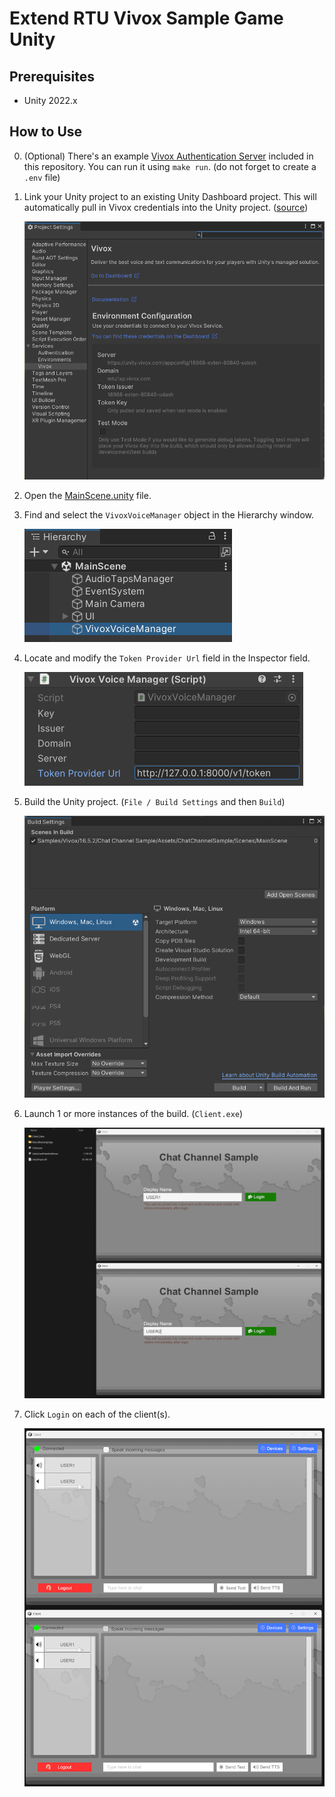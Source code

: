 # Extend RTU Vivox Sample Game Unity

## Prerequisites

* Unity 2022.x

## How to Use

0. (Optional) There's an example [Vivox Authentication Server](Server) included in this repository. You can run it using `make run`. (do not forget to create a `.env` file)

1. Link your Unity project to an existing Unity Dashboard project. This will automatically pull in Vivox credentials into the Unity project. ([source](https://docs.unity.com/ugs/en-us/manual/vivox-unity/manual/Unity/developer-guide/implement-vivox-unity/unity-package-manager-vivox))

    ![link-unity-project](docs/images/01-link-unity-project.png)

2. Open the [MainScene.unity](Client/Assets/Samples/Vivox/16.5.2/Chat%20Channel%20Sample/Assets/ChatChannelSample/Scenes/MainScene.unity) file.

3. Find and select the `VivoxVoiceManager` object in the Hierarchy window.

    ![find-vivox-voice-manager](docs/images/02-find-vivox-voice-manager.png)

4. Locate and modify the `Token Provider Url` field in the Inspector field.

    ![modify-token-provider-url](docs/images/03-modify-token-provider-url.png)

5. Build the Unity project. (`File / Build Settings` and then `Build`)

    ![build-project](docs/images/04-build-project.png)

6. Launch 1 or more instances of the build. (`Client.exe`)

    ![launch-build](docs/images/05-launch-build.png)

7. Click `Login` on each of the client(s).

    ![connected](docs/images/06-connected.png)
